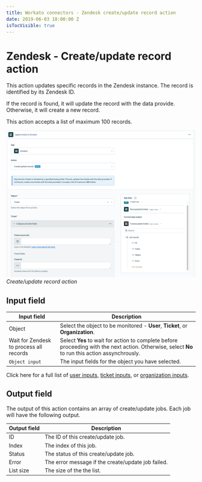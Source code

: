 ```yaml
---
title: Workato connectors - Zendesk create/update record action
date: 2019-06-03 18:00:00 Z
isTocVisible: true
---
```


# Zendesk - Create/update record action
This action updates specific records in the Zendesk instance. The record is identified by its Zendesk ID.

If the record is found, it will update the record with the data provide. Otherwise, it will create a new record.

This action accepts a list of maximum 100 records.

![Create/update record action](/assets/images/connectors/zendesk/upsert-record-action.png)
*Create/update record action*

## Input field

| Input field | Description |
| ----------- | ----------- |
| Object      | Select the object to be monitored - **User**, **Ticket**, or **Organization**. |
| Wait for Zendesk to process all records | Select **Yes** to wait for action to complete before proceeding with the next action. Otherwise, select **No** to run this action assynchrously.
| `Object input`  | The input fields for the object you have selected. |

Click here for a full list of [user inputs](/connectors/zendesk/user-fields.md#user-input-fields), [ticket inputs](/connectors/zendesk/ticket-fields.md#ticket-input-fields), or [organization inputs](/connectors/zendesk/organization-fields.md#organization-input-fields).

## Output field
The output of this action contains an array of create/update jobs. Each job will have the following output. 

| Output field | Description                                        |
| ------------ | -------------------------------------------------- |
| ID           | The ID of this create/update job.                  |
| Index        | The index of this job.                             |
| Status       | The status of this create/update job.              |
| Error        | The error message if the create/update job failed. |
| List size    | The size of the the list.                          |
